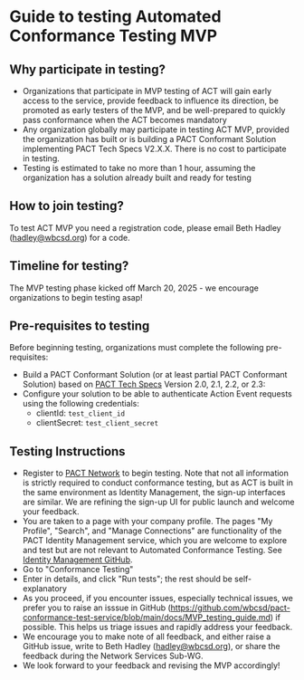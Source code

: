 # Guide to testing Automated Conformance Testing MVP

## Why participate in testing?
- Organizations that participate in MVP testing of ACT will gain early access to the service, provide feedback to influence its direction, be promoted as early testers of the MVP, and be well-prepared to quickly pass conformance when the ACT becomes mandatory
- Any organization globally may participate in testing ACT MVP, provided the organization has built or is building a PACT Conformant Solution implementing PACT Tech Specs V2.X.X. There is no cost to participate in testing.
- Testing is estimated to take no more than 1 hour, assuming the organization has a solution already built and ready for testing

## How to join testing?
To test ACT MVP you need a registration code, please email Beth Hadley (hadley@wbcsd.org) for a code.

## Timeline for testing?
The MVP testing phase kicked off March 20, 2025 - we encourage organizations to begin testing asap!

## Pre-requisites to testing
Before beginning testing, organizations must complete the following pre-requisites:
- Build a PACT Conformant Solution (or at least partial PACT Conformant Solution) based on [PACT Tech Specs](https://docs.carbon-transparency.org/) Version 2.0, 2.1, 2.2, or 2.3: 
- Configure your solution to be able to authenticate Action Event requests using the following credentials:
  - clientId: `test_client_id`
  - clientSecret: `test_client_secret`

## Testing Instructions
- Register to [PACT Network](https://pact-directory-portal.onrender.com/) to begin testing. Note that not all information is strictly required to conduct conformance testing, but as ACT is built in the same environment as Identity Management, the sign-up interfaces are similar. We are refining the sign-up UI for public launch and welcome your feedback.
- You are taken to a page with your company profile. The pages "My Profile", "Search", and "Manage Connections" are functionality of the PACT Identity Management service, which you are welcome to explore and test but are not relevant to Automated Conformance Testing. See [Identity Management GitHub](https://github.com/wbcsd/pact-directory).
- Go to "Conformance Testing"
- Enter in details, and click "Run tests"; the rest should be self-explanatory
- As you proceed, if you encounter issues, especially technical issues, we prefer you to raise an isssue in GitHub (https://github.com/wbcsd/pact-conformance-test-service/blob/main/docs/MVP_testing_guide.md) if possible. This helps us triage issues and rapidly address your feedback.
- We encourage you to make note of all feedback, and either raise a GitHub issue, write to Beth Hadley (hadley@wbcsd.org), or share the feedback during the Network Services Sub-WG. 
- We look forward to your feedback and revising the MVP accordingly!

